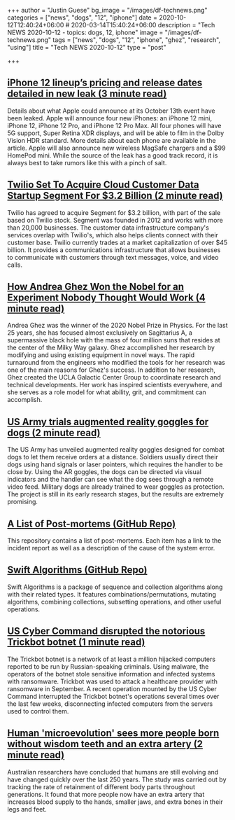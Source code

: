 +++
author = "Justin Guese"
bg_image = "/images/df-technews.png"
categories = ["news", "dogs", "12", "iphone"]
date = 2020-10-12T12:40:24+06:00 # 2020-03-14T15:40:24+06:00
description = "Tech NEWS 2020-10-12 - topics: dogs, 12, iphone"
image = "/images/df-technews.png"
tags = ["news", "dogs", "12", "iphone", "ghez", "research", "using"]
title = "Tech NEWS 2020-10-12"
type = "post"

+++

## [iPhone 12 lineup’s pricing and release dates detailed in new leak (3 minute read)](https://www.theverge.com/2020/10/9/21508948/iphone-12-mini-pro-max-release-date-price-features-dolby-vision-xdr-display-storage-capacity/1/010001751c47b36e-9b786338-2f4c-4c17-8d0e-2cc1ff242862-000000/jopYeaVbsCwefDMFclGb4pl97ZzoAORY-3scjovZiJQ=162)

Details about what Apple could announce at its October 13th event have been leaked. Apple will announce four new iPhones: an iPhone 12 mini, iPhone 12, iPhone 12 Pro, and iPhone 12 Pro Max. All four phones will have 5G support, Super Retina XDR displays, and will be able to film in the Dolby Vision HDR standard. More details about each phone are available in the article. Apple will also announce new wireless MagSafe chargers and a $99 HomePod mini. While the source of the leak has a good track record, it is always best to take rumors like this with a pinch of salt.

## [Twilio Set To Acquire Cloud Customer Data Startup Segment For $3.2 Billion (2 minute read)](https://www.forbes.com/sites/alexkonrad/2020/10/09/twilio-to-acquire-cloud-startup-segment-for-3-billion/#7bb228542020/1/010001751c47b36e-9b786338-2f4c-4c17-8d0e-2cc1ff242862-000000/g_Zpudr1Qck20p_ZDvsY9vzFXl48RF3I2aTBwPLAFM4=162)

Twilio has agreed to acquire Segment for $3.2 billion, with part of the sale based on Twilio stock. Segment was founded in 2012 and works with more than 20,000 businesses. The customer data infrastructure company's services overlap with Twilio's, which also helps clients connect with their customer base. Twilio currently trades at a market capitalization of over $45 billion. It provides a communications infrastructure that allows businesses to communicate with customers through text messages, voice, and video calls.

## [How Andrea Ghez Won the Nobel for an Experiment Nobody Thought Would Work (4 minute read)](https://www.scientificamerican.com/article/how-andrea-ghez-won-the-nobel-for-an-experiment-nobody-thought-would-work//1/010001751c47b36e-9b786338-2f4c-4c17-8d0e-2cc1ff242862-000000/JcKSH2DZABdFm99UKnCaZ74ecW1jpOFlGcMByHi88fQ=162)

Andrea Ghez was the winner of the 2020 Nobel Prize in Physics. For the last 25 years, she has focused almost exclusively on Sagittarius A, a supermassive black hole with the mass of four million suns that resides at the center of the Milky Way galaxy. Ghez accomplished her research by modifying and using existing equipment in novel ways. The rapid turnaround from the engineers who modified the tools for her research was one of the main reasons for Ghez's success. In addition to her research, Ghez created the UCLA Galactic Center Group to coordinate research and technical developments. Her work has inspired scientists everywhere, and she serves as a role model for what ability, grit, and commitment can accomplish.

## [US Army trials augmented reality goggles for dogs (2 minute read)](https://www.bbc.com/news/technology-54465361/1/010001751c47b36e-9b786338-2f4c-4c17-8d0e-2cc1ff242862-000000/xnnIiiM8g67Svr5R3GewOkGq6AFUZwxMtNBF0Id2WvY=162)

The US Army has unveiled augmented reality goggles designed for combat dogs to let them receive orders at a distance. Soldiers usually direct their dogs using hand signals or laser pointers, which requires the handler to be close by. Using the AR goggles, the dogs can be directed via visual indicators and the handler can see what the dog sees through a remote video feed. Military dogs are already trained to wear goggles as protection. The project is still in its early research stages, but the results are extremely promising.

## [A List of Post-mortems (GitHub Repo)](https://github.com/danluu/post-mortems/1/010001751c47b36e-9b786338-2f4c-4c17-8d0e-2cc1ff242862-000000/-rhLzkqqjNUWLPSgyqDmqlQrr98zYCYjWnjPKCYLTZI=162)

This repository contains a list of post-mortems. Each item has a link to the incident report as well as a description of the cause of the system error.

## [Swift Algorithms (GitHub Repo)](https://github.com/apple/swift-algorithms/1/010001751c47b36e-9b786338-2f4c-4c17-8d0e-2cc1ff242862-000000/sQRg06GIi9KUX3iYKr3AhID1aez8c-QVX3PpcxwZ0a8=162)

Swift Algorithms is a package of sequence and collection algorithms along with their related types. It features combinations/permutations, mutating algorithms, combining collections, subsetting operations, and other useful operations.

## [US Cyber Command disrupted the notorious Trickbot botnet (1 minute read)](https://www.engadget.com/us-cyber-command-trickbot-botnet-154548592.html/1/010001751c47b36e-9b786338-2f4c-4c17-8d0e-2cc1ff242862-000000/k-a2cpBkd3H0_WJaqETUmK3f1ZPJF51yHFJjYpKqFq0=162)

The Trickbot botnet is a network of at least a million hijacked computers reported to be run by Russian-speaking criminals. Using malware, the operators of the botnet stole sensitive information and infected systems with ransomware. Trickbot was used to attack a healthcare provider with ransomware in September. A recent operation mounted by the US Cyber Command interrupted the Trickbot botnet's operations several times over the last few weeks, disconnecting infected computers from the servers used to control them.

## [Human 'microevolution' sees more people born without wisdom teeth and an extra artery (2 minute read)](https://news.sky.com/story/human-microevolution-sees-more-people-born-without-wisdom-teeth-and-an-extra-artery-12099689/1/010001751c47b36e-9b786338-2f4c-4c17-8d0e-2cc1ff242862-000000/GUUmSsYK3Ei4-W7b5v14HsnC4KqpDdh7_eQ-hUmyU3I=162)

Australian researchers have concluded that humans are still evolving and have changed quickly over the last 250 years. The study was carried out by tracking the rate of retainment of different body parts throughout generations. It found that more people now have an extra artery that increases blood supply to the hands, smaller jaws, and extra bones in their legs and feet.

